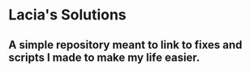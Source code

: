 # Lacia's Solutions

## A simple repository meant to link to fixes and scripts I made to make my life easier.
